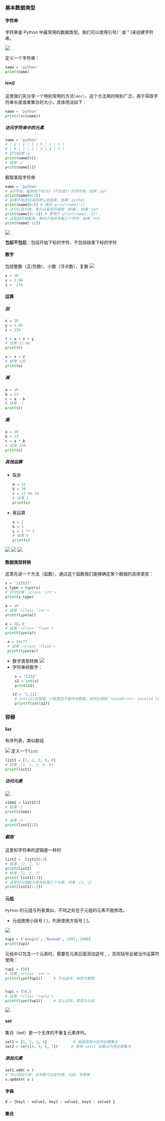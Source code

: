 
### 基本数据类型
#### 字符串

字符串是 Python 中最常用的数据类型。我们可以使用引号( ' 或 " )来创建字符串。

![](https://syske-pic-bed.oss-cn-hangzhou.aliyuncs.com/imgs/20240510205640.png)

定义一个字符串：

```python
name = 'python'
print(name)
```

##### len()

这里我们先分享一个特别常用的方法`len()`，这个方法用的特别广泛，用于获取字符串长度或者集合的大小，具体用法如下：

```python
name = 'python'
print(len(name))
```

##### 访问字符串中的元素

```python
name = 'python'
# | p | y | t | h | o | n |
# | 0 | 1 | 2 | 3 | 4 | 5 |
# 打印结果：p
print(name[0])
# 结果：y
print(name[1])
```

截取某段字符串

```python
name = 'python'
# 从0开始，截取到下标为3（不包括3）的字符串，结果：pyt
print(name[0:3])
# 如果不指定结束则默认到结束，结果：python
print(name[0:]) # 等同 print(name[:])
# 还可以是负数，表示从尾部开截取（倒着），结果：pyt
print(name[0:-3]) # 等同于 print(name[:-3])
# 从尾部开始截取，等同于舍弃末尾三个字符，结果：hon
print(name[-3:])
```

![](https://syske-pic-bed.oss-cn-hangzhou.aliyuncs.com/imgs/20240510205706.png)

**包前不包后**：包括开始下标的字符，不包括结束下标的字符
#### 数字

包括整数（正/负数）、小数（浮点数）、复数
![](https://syske-pic-bed.oss-cn-hangzhou.aliyuncs.com/imgs/20240510200825.png)

```python
x = 10
y = 1.66
z = -134
```

#### 运算

##### 加

```python
x = 10
y = 1.66
z = 110

t = x + x + y
# 结果 21.66
print(t)

u = x + z
# 结果 120
print(u)
```

##### 减

```python
a = 16
b = 23
c = a - b
# 结果 -7
print(c)
```

##### 乘

```python
a = 10
b = 23
c = a * b
# 结果 230
print(c)
```


##### 其他运算

- 取余
	```python
	a = 12
	b = 10
	c = 12 %% 10
	# 结果 2
	print(c)
	
	```
- 幂运算
	```python
	a = 2
	b = 3 
	c = 2 ** 3
	# 结果 8
	print(c)
	```

![](https://syske-pic-bed.oss-cn-hangzhou.aliyuncs.com/imgs/20240510201555.png)
![](https://syske-pic-bed.oss-cn-hangzhou.aliyuncs.com/imgs/20240510201640.png)
![](https://syske-pic-bed.oss-cn-hangzhou.aliyuncs.com/imgs/20240510201702.png)

#### 数据类型转换

这里先说一个方法（函数），通过这个函数我们能够确定某个数据的具体类型：

```python
s = '123123'
s_type = type(s)
# 打印结果：<class 'str'>
print(s_type)

a = 10
# 结果：<class 'int'>
print(type(a))

a = 10。0
# 结果：<class 'float'>
print(type(a))

 a = 10/77
 # 结果：<class 'float'>
 print(type(a))
```

- 数字类型转换
	![](https://syske-pic-bed.oss-cn-hangzhou.aliyuncs.com/imgs/20240510201846.png)
- 字符串转数字：
	```python
	 s = "1232"
	 s1 = int(s)
	 print(s1)	

	s2 = '1.111'
	 # int(s2)会报错，小数类型不能转成整数，否则会报错：ValueError: invalid literal for int() with base 10: '1.111'
	 print(float(s2))	
	
	```


### 容器

#### list

有序列表，类似数组

![](https://syske-pic-bed.oss-cn-hangzhou.aliyuncs.com/imgs/20240510205551.png)
定义一个`list`:

```python
list1 = [1, 2, 5, 9, 0]
# 结果：[1, 2, 5, 9, 0]
print(list1)
```

##### 访问元素

![](https://syske-pic-bed.oss-cn-hangzhou.aliyuncs.com/imgs/20240510205612.png)

```python
item1 = list1[0]
# 结果：1
print(item1)

# 结果：5
print(list1[2])
```

##### 截取

这里和字符串的逻辑是一样的

```python
list2 =  list1[0:3]
# 结果：[1, 2, 5]
print(list2)
# 结果：[1, 2, 5]
print( list1[:3])
# 这里可以理解为舍弃后面三个元素，结果：[1, 2]
print(list1[:-3])
```


#### 元组

`Python` 的元组与列表类似，不同之处在于元组的元素不能修改。

- 元组使用小括号 ( )，列表使用方括号 \[ \]。

![](https://syske-pic-bed.oss-cn-hangzhou.aliyuncs.com/imgs/20240510205507.png)

```python
tup1 = ('Google', 'Runoob', 1997, 2000)
print(tup1)
```

元组中只包含一个元素时，需要在元素后面添加逗号 , ，否则括号会被当作运算符使用：

```python
tup1 = (50)
# 结果：<class 'int'>
print(type(tup1))     # 不加逗号，类型为整型


tup1 = (50,)
# 结果：<class 'tuple'>
print(type(tup1))     # 加上逗号，类型为元组

```
![](https://syske-pic-bed.oss-cn-hangzhou.aliyuncs.com/imgs/20240510205443.png)
#### set

集合（set）是一个无序的不重复元素序列。

```python
set1 = {1, 2, 3, 4}            # 直接使用大括号创建集合
set2 = set([4, 5, 6, 7])      # 使用 set() 函数从列表创建集合
```

##### 添加元素

```python
set1.add( x )
# 可以添加元素，且参数可以是列表，元组，字典等
s.update( x )
```

#### 字典

```python
d = {key1 : value1, key2 : value2, key3 : value3 }
```
#### 集合



